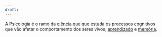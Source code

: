 ```yaml
---
draft:
---
```

A Psicologia é o ramo da [ciência](Ciência.md)  que que estuda os processos cognitivos que vão afetar o comportamento dos seres vivos, [aprendizado](Aprendizado.md) e [memória](memória). 